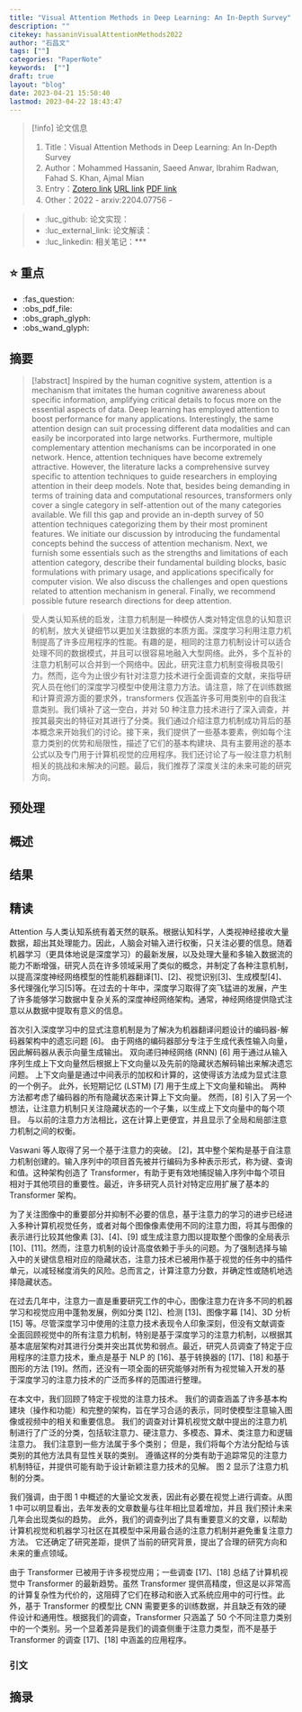 ```yaml
---
title: "Visual Attention Methods in Deep Learning: An In-Depth Survey"
description: ""
citekey: hassaninVisualAttentionMethods2022
author: "石昌文"
tags: [""]
categories: "PaperNote"
keywords:  [""]
draft: true
layout: "blog"
date: 2023-04-21 15:50:40
lastmod: 2023-04-22 18:43:47
---
```


> [!info] 论文信息
>1. Title：Visual Attention Methods in Deep Learning: An In-Depth Survey
>2. Author：Mohammed Hassanin, Saeed Anwar, Ibrahim Radwan, Fahad S. Khan, Ajmal Mian
>3. Entry：[Zotero link](zotero://select/items/@hassaninVisualAttentionMethods2022) [URL link](http://arxiv.org/abs/2204.07756) [PDF link](<file:///C\:\\Users\\19115\\OneDrive - stu.suda.edu.cn\\Zotero\\Hassanin et al_2022_Visual Attention Methods in Deep Learning.pdf,E\:\\mypack\\人生规划\\ 3 _进修\\ 2 _升学\\ 4 _硕士学习\\ 4 _研究\\Zotero\\storage\\TNLRSNH4\\2204.html>)
>4. Other：2022 - arxiv:2204.07756     -   

>- :luc_github: 论文实现：
>- :luc_external_link: 论文解读：
>- :luc_linkedin: 相关笔记：***

## ⭐ 重点

- :fas_question:   
- :obs_pdf_file:   
- :obs_graph_glyph:   
- :obs_wand_glyph:   

## 摘要

> [!abstract] Inspired by the human cognitive system, attention is a mechanism that imitates the human cognitive awareness about specific information, amplifying critical details to focus more on the essential aspects of data. Deep learning has employed attention to boost performance for many applications. Interestingly, the same attention design can suit processing different data modalities and can easily be incorporated into large networks. Furthermore, multiple complementary attention mechanisms can be incorporated in one network. Hence, attention techniques have become extremely attractive. However, the literature lacks a comprehensive survey specific to attention techniques to guide researchers in employing attention in their deep models. Note that, besides being demanding in terms of training data and computational resources, transformers only cover a single category in self-attention out of the many categories available. We fill this gap and provide an in-depth survey of 50 attention techniques categorizing them by their most prominent features. We initiate our discussion by introducing the fundamental concepts behind the success of attention mechanism. Next, we furnish some essentials such as the strengths and limitations of each attention category, describe their fundamental building blocks, basic formulations with primary usage, and applications specifically for computer vision. We also discuss the challenges and open questions related to attention mechanism in general. Finally, we recommend possible future research directions for deep attention.

> 受人类认知系统的启发，注意力机制是一种模仿人类对特定信息的认知意识的机制，放大关键细节以更加关注数据的本质方面。深度学习利用注意力机制提高了许多应用程序的性能。有趣的是，相同的注意力机制设计可以适合处理不同的数据模式，并且可以很容易地融入大型网络。此外，多个互补的注意力机制可以合并到一个网络中。因此，研究注意力机制变得极具吸引力。然而，迄今为止很少有针对注意力技术进行全面调查的文献，来指导研究人员在他们的深度学习模型中使用注意力方法。请注意，除了在训练数据和计算资源方面的要求外，transformers 仅涵盖许多可用类别中的自我注意类别。我们填补了这一空白，并对 50 种注意力技术进行了深入调查，并按其最突出的特征对其进行了分类。我们通过介绍注意力机制成功背后的基本概念来开始我们的讨论。接下来，我们提供了一些基本要素，例如每个注意力类别的优势和局限性，描述了它们的基本构建块、具有主要用途的基本公式以及专门用于计算机视觉的应用程序。我们还讨论了与一般注意力机制相关的挑战和未解决的问题。最后，我们推荐了深度关注的未来可能的研究方向。

## 预处理

## 概述

## 结果

## 精读

Attention 与人类认知系统有着天然的联系。根据认知科学，人类视神经接收大量数据，超出其处理能力。因此，人脑会对输入进行权衡，只关注必要的信息。随着机器学习（更具体地说是深度学习）的最新发展，以及处理大量和多输入数据流的能力不断增强，研究人员在许多领域采用了类似的概念，并制定了各种注意机制，以提高深度神经网络模型的性能机器翻译[1]、[2]、视觉识别[3]、生成模型[4]、多代理强化学习[5]等。在过去的十年中，深度学习取得了突飞猛进的发展，产生了许多能够学习数据中复杂关系的深度神经网络架构。通常，神经网络提供隐式注意以从数据中提取有意义的信息。

首次引入深度学习中的显式注意机制是为了解决为机器翻译问题设计的编码器-解码器架构中的遗忘问题 [6]。 由于网络的编码器部分专注于生成代表性输入向量，因此解码器从表示向量生成输出。 双向递归神经网络 (RNN) [6] 用于通过从输入序列生成上下文向量然后根据上下文向量以及先前的隐藏状态解码输出来解决遗忘问题。 上下文向量是通过中间表示的加权和计算的，这使得该方法成为显式注意的一个例子。 此外，长短期记忆 (LSTM) [7] 用于生成上下文向量和输出。 两种方法都考虑了编码器的所有隐藏状态来计算上下文向量。 然而，[8] 引入了另一个想法，让注意力机制只关注隐藏状态的一个子集，以生成上下文向量中的每个项目。 与以前的注意力方法相比，这在计算上更便宜，并且显示了全局和局部注意力机制之间的权衡。


Vaswani 等人取得了另一个基于注意力的突破。 [2]，其中整个架构是基于自注意力机制创建的。输入序列中的项目首先被并行编码为多种表示形式，称为键、查询和值。这种架构创造了 Transformer，有助于更有效地捕捉输入序列中每个项目相对于其他项目的重要性。最近，许多研究人员针对特定应用扩展了基本的 Transformer 架构。

为了关注图像中的重要部分并抑制不必要的信息，基于注意力的学习的进步已经进入多种计算机视觉任务，或者对每个图像像素使用不同的注意力图，将其与图像的表示进行比较其他像素 [3]、[4]、[9] 或生成注意力图以提取整个图像的全局表示 [10]、[11]。然而，注意力机制的设计高度依赖于手头的问题。为了强制选择与输入中的关键信息相对应的隐藏状态，注意力技术已被用作基于视觉的任务中的插件单元，以减轻梯度消失的风险。总而言之，计算注意力分数，并确定性或随机地选择隐藏状态。

在过去几年中，注意力一直是重要研究工作的中心，图像注意力在许多不同的机器学习和视觉应用中蓬勃发展，例如分类 [12]、检测 [13]、图像字幕 [14]、3D 分析 [15] 等。尽管深度学习中使用的注意力技术表现令人印象深刻，但没有文献调查全面回顾视觉中的所有注意力机制，特别是基于深度学习的注意力机制，以根据其基本底层架构对其进行分类并突出其优势和弱点。最近，研究人员调查了特定于应用程序的注意力技术，重点是基于 NLP 的 [16]、基于转换器的 [17]、[18] 和基于图形的方法 [19]。然而，还没有一项全面的研究能够对所有为视觉输入开发的基于深度学习的注意力技术的广泛而多样的范围进行整理。

在本文中，我们回顾了特定于视觉的注意力技术。 我们的调查涵盖了许多基本构建块（操作和功能）和完整的架构，旨在学习合适的表示，同时使模型注意输入图像或视频中的相关和重要信息。 我们的调查对计算机视觉文献中提出的注意力机制进行了广泛的分类，包括软注意力、硬注意力、多模态、算术、类注意力和逻辑注意力。 我们注意到一些方法属于多个类别； 但是，我们将每个方法分配给与该类别的其他方法具有显性关联的类别。 遵循这样的分类有助于追踪常见的注意力机制特征，并提供可能有助于设计新颖注意力技术的见解。 图 2 显示了注意力机制的分类。

我们强调，由于图 1 中概述的大量论文发表，因此有必要在视觉上进行调查。从图 1 中可以明显看出，去年发表的文章数量与往年相比显着增加，并且 我们预计未来几年会出现类似的趋势。 此外，我们的调查列出了具有重要意义的文章，以帮助计算机视觉和机器学习社区在其模型中采用最合适的注意力机制并避免重复注意力方法。 它还确定了研究差距，提供了当前的研究背景，提出了合理的研究方向和未来的重点领域。

由于 Transformer 已被用于许多视觉应用；一些调查 [17]、[18] 总结了计算机视觉中 Transformer 的最新趋势。虽然 Transformer 提供高精度，但这是以非常高的计算复杂性为代价的，这阻碍了它们在移动和嵌入式系统应用中的可行性。此外，基于 Transformer 的模型比 CNN 需要更多的训练数据，并且缺乏有效的硬件设计和通用性。根据我们的调查，Transformer 只涵盖了 50 个不同注意力类别中的一个类别。另一个显着差异是我们的调查侧重于注意力类型，而不是基于 Transformer 的调查 [17]、[18] 中涵盖的应用程序。

### 引文

## 摘录
